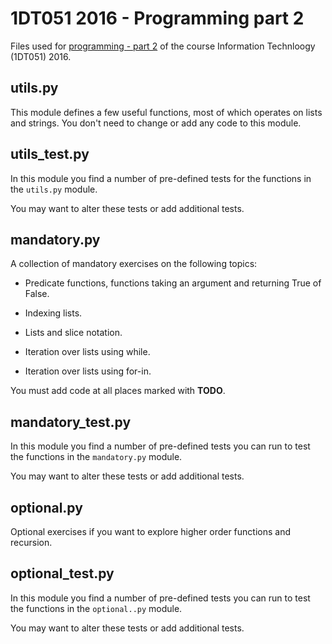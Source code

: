 # 1DT051 2016 - Programming part 2

Files used for [programming - part 2](http://www.it.uu.se/education/course/homepage/introit/ht16/programming/part-2/) of the course Information Technloogy (1DT051) 2016.

## utils.py

This module defines a few useful functions, most of which operates on lists and
strings. You don't need to change or add any code to this module.

## utils_test.py

In this module you find a number of pre-defined tests for the functions in the `utils.py` module. 

You may want to alter these tests or add additional tests.

## mandatory.py

A collection of mandatory exercises on the following topics:

* Predicate functions, functions taking an argument and returning
  True of False.

* Indexing lists.

* Lists and slice notation.

* Iteration over lists using while.

* Iteration over lists using for-in.

You must add code at all places marked with **TODO**.

## mandatory_test.py

In this module you find a number of pre-defined tests you can run to test the functions in the `mandatory.py` module.

You may want to alter these tests or add additional tests.

## optional.py

Optional exercises if you want to explore higher order functions and recursion.

## optional_test.py

In this module you find a number of pre-defined tests you can run to test the functions in the `optional..py` module.

You may want to alter these tests or add additional tests.

